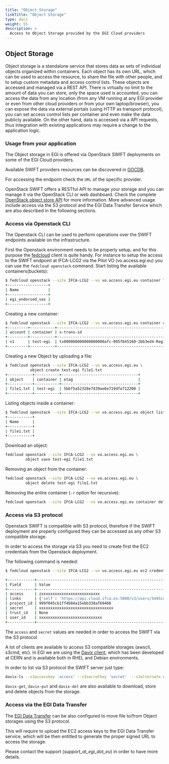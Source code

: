```yaml
---
title: "Object Storage"
linkTitle: "Object Storage"
type: docs
weight: 55
description: >
  Access to Object Storage provided by the EGI Cloud providers
---
```


## Object Storage

Object storage is a standalone service that stores data as sets of individual
objects organized within containers. Each object has its own URL, which can be
used to access the resource, to share the file with other people, and to setup
custom metadata and access control lists. These objects are accessed and managed
via a REST API. There is virtually no limit to the amount of data you can store,
only the space used is accounted, you can access the data from any location
(from any VM running at any EGI provider or even from other cloud providers or
from your own laptop/browser), you can expose the data via external portals
(using HTTP as transport protocol), you can set access control lists per
container and even make the data publicly available. On the other hand, data is
accessed via a API requests, thus integration with existing applications may
require a change to the application logic.

### Usage from your application

The Object storage in EGI is offered via OpenStack SWIFT deployments on some of
the EGI Cloud providers.

Available SWIFT providers resources can be discovered in
[GOCDB](https://goc.egi.eu/portal/index.php?Page_Type=Services&serviceType=org.openstack.swift&selectItemserviceType=org.openstack.swift&ngi=&searchTerm=&production=TRUE&monitored=TRUE&certStatus=Certified&scopeMatch=all&servKeyNames=&servKeyValue=).

For accessing the endpoint check the `URL` of the specific provider.

OpenStack SWIFT offers a RESTful API to manage your storage and you can manage
it via the OpenStack CLI or web dashboard. Check the complete
[OpenStack object store API](https://docs.openstack.org/api-ref/object-store/)
for more information. More advanced usage include access via the S3 protocol and
the EGI Data Transfer Service which are also described in the following
sections.

### Access via Openstack CLI

The Openstack CLI can be used to perform operations over the SWIFT endpoints
available on the infrastructure.

First the Openstack environment needs to be properly setup, and for this purpose
the [fedcloud](https://fedcloudclient.fedcloud.eu) client is quite handy. For
instance to setup the access to the SWIFT endpoint at IFCA-LCG2 via the Pilot
VO (vo.access.egi.eu) you can use the `fedcloud openstack` command.  Start
listing the available containers(buckets):

```sh
$ fedcloud openstack --site IFCA-LCG2 --vo vo.access.egi.eu container list
+------------------+
| Name             |
+------------------+
| egi_endorsed_vas |
+------------------+
```

Creating a new container:

```sh
$ fedcloud openstack --site IFCA-LCG2 --vo vo.access.egi.eu container create test-egi
+---------+-----------+------------------------------------------------------+
| account | container | x-trans-id                                           |
+---------+-----------+------------------------------------------------------+
| v1      | test-egi  | tx000000000000000000afc-005f845160-2bb3ed4-RegionOne |
+---------+-----------+------------------------------------------------------+
```

Creating a new Object by uploading a file:

```sh
$ fedcloud openstack --site IFCA-LCG2 --vo vo.access.egi.eu \
           object create test-egi file1.txt
+-----------+-----------+----------------------------------+
| object    | container | etag                             |
+-----------+-----------+----------------------------------+
| file1.txt | test-egi  | 5bbf5a52328e7439ae6e719dfe712200 |
+-----------+-----------+----------------------------------+
```

Listing objects inside a container:

```sh
$ fedcloud openstack --site IFCA-LCG2 --vo vo.access.egi.eu object list test-egi
+-----------+
| Name      |
+-----------+
| file1.txt |
+-----------+
```

Download an object:

```sh
fedcloud openstack --site IFCA-LCG2 --vo vo.access.egi.eu \
         object save test-egi file1.txt
```

Removing an object from the container:

```sh
fedcloud openstack --site IFCA-LCG2 --vo vo.access.egi.eu \
         object delete test-egi file1.txt
```

Removing the entire container (`-r` option for recursive):

```sh
fedcloud openstack --site IFCA-LCG2 --vo vo.access.egi.eu container delete test-egi
```

### Access via S3 protocol

Openstack SWIFT is compatible with S3 protocol, therefore if the SWIFT
deployment are properly configured they can be accessed as any other S3
compatible storage.

In order to access the storage via S3 you need to create first the EC2
credentials from the Openstack deployment.

The following command is needed:

<!-- markdownlint-disable line-length -->
```sh
$ fedcloud openstack --site IFCA-LCG2 --vo vo.access.egi.eu ec2 credentials create

+------------+------------------------------------------------------------------------------------------------------------------------------------------+
| Field      | Value                                                                                                                                    |
+------------+------------------------------------------------------------------------------------------------------------------------------------------+
| access     | zxxxxxxxxxxxxxxxxxxxxxxxxxx                                                                                                              |
| links      | {'self': 'https://api.cloud.ifca.es:5000/v3/users/5495cd688ad7401b8e87b46bdea92f33/credentials/OS-EC2/xxxxxxxxxxxxxxxxx'}                |
| project_id | 999f045cb1ff4684a15ebb338af69460                                                                                                         |
| secret     | xxxxxxxxxxxxxxxxxxxxxxxxxxxxxxxxx                                                                                                        |
| trust_id   | None                                                                                                                                     |
| user_id    | xxxxxxxxxxxxxxxxxxxxxxxxxxxx                                                                                                             |
+------------+------------------------------------------------------------------------------------------------------------------------------------------+
```
<!-- markdownlint-enable line-length -->

The `access` and `secret` values are needed in order to access the SWIFT via the
S3 protocol

A lot of clients are available to access S3 compatible storages (awscli, s3cmd,
etc). In EGI we are using the [Davix client](https://davix.web.cern.ch), which
has been developed at CERN and is available both in RHEL and Debian
environments.

In order to list via S3 protocol the SWIFT server just type:

```sh
davix-ls --s3accesskey 'access' --s3secretkey 'secret'  --s3alternate s3s://api.cloud.ifca.es:8080/swift/v1/test-egi

```

`davix-get`, `davix-put` and `davix-del` are also available to download, store
and delete objects from the storage.

### Access via the EGI Data Transfer

The [EGI Data Transfer](../../data-transfer) can be also configured to move file
to/from Object storages using the S3 protocol.

This will require to upload the EC2 access keys to the EGI Data Transfer
service, which will be then entitled to generate the proper signed URL to access
the storage.

Please contact the support (_support_at_egi_dot_eu_) in order to have more
details.
